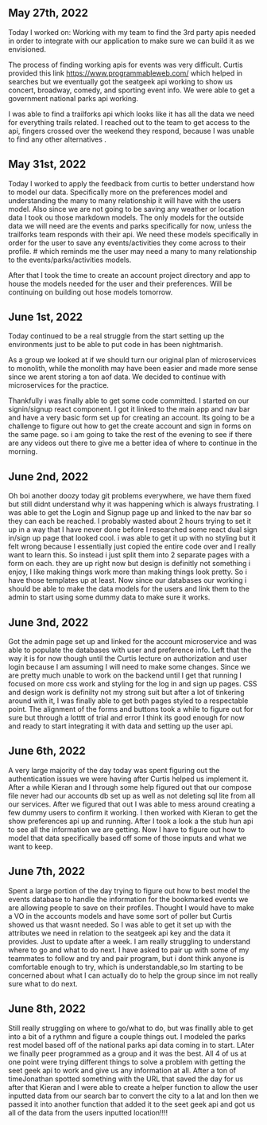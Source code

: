 ## May 27th, 2022

Today I worked on: 
Working with my team to find the 3rd party apis needed in order to integrate with our application to make sure we can build it as we envisioned. 

The process of finding working apis for events was very difficult. Curtis provided this link https://www.programmableweb.com/ which helped in searches but we eventually got the seatgeek api working to show us concert, broadway, comedy, and sporting event info. We were able to get a government national parks api working. 

I was able to find a trailforks api which looks like it has all the data we need for everything trails related. I reached out to the team to get access to the api, fingers crossed over the weekend they respond, because I was unable to find any other alternatives . 

## May 31st, 2022

Today I worked to apply the feedback from curtis to better understand how to model our data. Specifically more on the preferences model and understanding the many to many relationship it will have with the users model. Also since we are not going to be saving any weather or location data I took ou those markdown models. The only models for the outside data we will need are the events and parks specifically for now, unless the trailforks team responds with their api. We need these models specifically in order for the user to save any events/activities they come across to their profile. # which reminds me the user may need a many to many relationship to the events/parks/activities models. 

After that I took the time to create an account project directory and app to house the models needed for the user and their preferences. Will be continuing on building out hose models tomorrow. 

## June 1st, 2022
Today continued to be a real struggle from the start setting up the environments just to be able to put code in has been nightmarish. 

As a group we looked at if we should turn our original plan of microservices to monolith, while the monolith may have been easier and made more sense since we arent storing a ton aof data. We decided to continue with microservices for the practice. 

Thankfully i was finally able to get some code committed. I started on our signin/signup react component. I got it linked to the main app and nav bar and have a very basic form set up for creating an account. Its going to be a challenge to figure out how to get the create account and sign in forms on the same page. so i am going to take the rest of the evening to see if there are any videos out there to give me a better idea of where to continue in the morning. 

## June 2nd, 2022
Oh boi another doozy today git problems everywhere, we have them fixed but still didnt understand why it was happening which is always frustrating. I was able to get the Login and Signup page up and linked to the nav bar so they can each be reached. I probably wasted about 2 hours trying to set it up in a way that I have never done before I researched some react dual sign in/sign up page that looked cool. i was able to get it up with no styling but it felt wrong because I essentially just copied the entire code over and I really want to learn this. So instead i just split them into 2 separate  pages with a form on each. they are up right now but design is definitly not something i enjoy, I like making things work more than making things look pretty. So i have those templates up at least. Now since our databases our working i should be able to make the data models for the users and link them to the admin to start using some dummy data to make sure it works. 

## June 3nd, 2022
Got the admin page set up and linked for the account microservice and was able to populate the databases with user and preference info. Left that the way it is for now though until the Curtis lecture on authorization and user login because I am assuming I will need to make some changes. Since we are pretty much unable to work on the backend until I get that running I focused on more css work and styling for the log in and sign up pages. CSS and design work is definilty not my strong suit but after a lot of tinkering around with it, I was finally able to get both pages styled to a respectable point. The alignment of the forms and buttons took a while to figure out for sure but through a lotttt of trial and error I think its good enough for now and ready to start integrating it with data and setting up the user api.  

## June 6th, 2022
A very large majority of the day today was spent figuring out the authentication issues we were having after Curtis helped us implement it. After a while Kieran and I through some help figured out that our compose file never had our accounts db set up as well as not deleting sql lite from all our services. After we figured that out I was able to mess around creating a few dummy users to confirm it working. I then worked with Kieran to get the show preferences api up and running. After I took a look a the stub hun api to see all the information we are getting. Now I have to figure out how to model that data specifically based off some of those inputs and what we want to keep. 

## June 7th, 2022
Spent a large portion of the day trying to figure out how to best model the events database to handle the information for the bookmarked events we are allowing people to save on their profiles. Thought I would have to make a VO in the accounts models and have some sort of poller but Curtis showed us that wasnt needed. So I was able to get it set up with the attributes we need in relation to the seatgeek api key and the data it provides. Just to update after a week. I am really struggling to understand where to go and what to do next. I have asked to pair up with some of my teammates to follow and try and pair program, but i dont think anyone is comfortable enough to try, which is understandable,so Im starting to be concerned about what I can actually do to help the group since im not really sure what to do next. 

## June 8th, 2022
Still really struggling on where to go/what to do, but was finallly able to get into a bit of a rythmn and figure a couple things out. I modeled the parks rest model based off of the national parks api data coming in to start. LAter we finally peer programmed as a group and it was the best. All 4 of us at one point were trying different things to solve a problem with getting the seet geek api to work and give us any information at all. After a ton of timeJonathan spotted something with the URL that saved the day for us after that Kieran and I were able to create a helper function to allow the user inputted data from our search bar to convert the city to a lat and lon then we passed it into another function that added it to the seet geek api and got us all of the data from the users inputted location!!!!